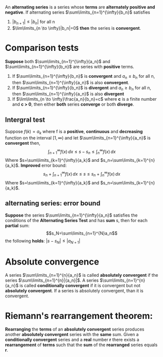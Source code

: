 An **alternating series** is a series whose **terms** are **alternately positive and negative**. 
If alternating series $\sum\limits_{n=1}^{\infty}{b_n}$ satisfies
1. $|b_{n+1}|≤|b_n|$ for all n
2. $\lim\limits_{n \to \infty}|b_n|=0$
**then** the series is **convergent**. 
# Comparison tests
**Suppose** both $\sum\limits_{n=1}^{\infty}{a_n}$ and $\sum\limits_{n=1}^{\infty}{b_n}$ are series with **positive** terms. 
1. If $\sum\limits_{n=1}^{\infty}{b_n}$ is **convergent** and $a_n≤b_n$ for all n,
		then $\sum\limits_{n=1}^{\infty}{a_n}$ is also **convergent**. 
2. If $\sum\limits_{n=1}^{\infty}{b_n}$ is **divergent** and $a_n≥b_n$ for all n, 
		then $\sum\limits_{n=1}^{\infty}{a_n}$ is also **divergent**
3. If $\lim\limits_{n \to \infty}\frac{a_n}{b_n}=c$ where **c** is a finite number and **c > 0**, then either **both** series **converge** or both **diverge**. 
## Intergral test
Suppose $f(k)=a_k$ where f is a **positive**, **continuous** and **decreasing** function on the interval $[1,\infty)$ and let $\sum\limits_{n=1}^{\infty}{a_n}$ is **convergent** then, $$\int_{n+1}^{\infty} f(x) \,dx≤s-s_n≤\int_{n}^{\infty} f(x) \,dx$$ Where $s=\sum\limits_{k=1}^{\infty}{a_k}$ and $s_n=\sum\limits_{k=1}^{n}{a_k}$.
**Improved** error bound: $$s_n+\int_{n+1}^{\infty} f(x) \,dx≤s≤s_n+\int_{n}^{\infty} f(x) \,dx$$Where $s=\sum\limits_{k=1}^{\infty}{a_k}$ and $s_n=\sum\limits_{k=1}^{n}{a_k}$.
## alternating series: error bound
**Suppose** the series $\sum\limits_{n=1}^{\infty}{a_n}$ satisfies the conditions of the **Alternating Series Test** and has **sum** s, then for each **partial** sum: $$s_N=\sum\limits_{n=1}^{N}a_n$$
the following **holds**: $|s-s_N|≤|a_{N+1}|$ 

# Absolute convergence
A series $\sum\limits_{n=1}^{n}{a_n}$ is called **absolutely convergent** if the series $\sum\limits_{n=1}^{n}|{a_n}|$. 
A series $\sum\limits_{n=1}^{n}{a_n}$ is called **conditionally convergent** if it is convergent but not **absolutely convergent**. 
If a series is absolutely convergent, than it is convergent. 
# Riemann's rearrangement theorem:
**Rearranging** the **terms** of an **absolutely convergent** series produces another **absolutely convergent** series with the **same** sum.
Given a **conditionally convergent** series and a **real** number **r** there exists a **rearrangement** of **terms** such that the **sum** of the **rearranged** series equals **r**.